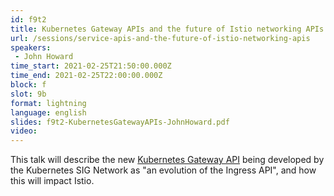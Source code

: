 ```yaml
---
id: f9t2
title: Kubernetes Gateway APIs and the future of Istio networking APIs
url: /sessions/service-apis-and-the-future-of-istio-networking-apis
speakers:
 - John Howard
time_start: 2021-02-25T21:50:00.000Z
time_end: 2021-02-25T22:00:00.000Z
block: f
slot: 9b
format: lightning
language: english
slides: f9t2-KubernetesGatewayAPIs-JohnHoward.pdf
video:
---
```


This talk will describe the new [Kubernetes Gateway API](https://kubernetes-sigs.github.io/gateway-api/) being developed by the Kubernetes SIG Network as "an evolution of the Ingress API", and how this will impact Istio.